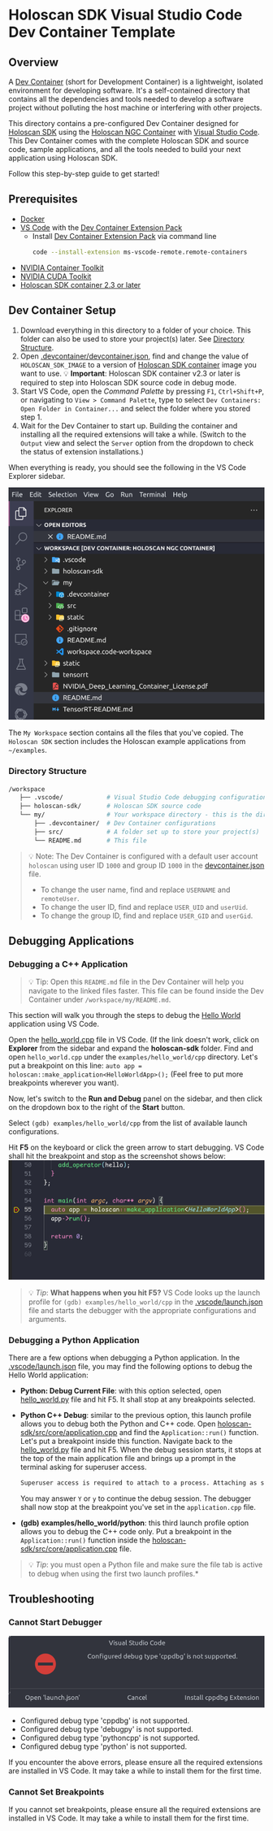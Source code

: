 # Holoscan SDK Visual Studio Code Dev Container Template

## Overview

A [Dev Container](https://containers.dev/) (short for Development Container) is a lightweight, isolated environment for developing software. It's a self-contained directory that contains all the dependencies and tools needed to develop a software project without polluting the host machine or interfering with other projects.

This directory contains a pre-configured Dev Container designed for [Holoscan SDK](https://developer.nvidia.com/holoscan-sdk) using the [Holoscan NGC Container](https://catalog.ngc.nvidia.com/orgs/nvidia/teams/clara-holoscan/containers/holoscan) with [Visual Studio Code](https://code.visualstudio.com/). This Dev Container comes with the complete Holoscan SDK and source code, sample applications, and all the tools needed to build your next application using Holoscan SDK.

Follow this step-by-step guide to get started!

## Prerequisites

- [Docker](https://www.docker.com/)
- [VS Code](https://code.visualstudio.com/) with the [Dev Container Extension Pack](https://marketplace.visualstudio.com/items?itemName=ms-vscode-remote.remote-containers)
  - Install [Dev Container Extension Pack](https://marketplace.visualstudio.com/items?itemName=ms-vscode-remote.remote-containers) via command line
    ```bash
    code --install-extension ms-vscode-remote.remote-containers
    ```
- [NVIDIA Container Toolkit](https://docs.nvidia.com/datacenter/cloud-native/container-toolkit/latest/install-guide.html)
- [NVIDIA CUDA Toolkit](https://developer.nvidia.com/cuda-downloads)
- [Holoscan SDK container 2.3 or later](https://catalog.ngc.nvidia.com/orgs/nvidia/teams/clara-holoscan/containers/holoscan)

## Dev Container Setup

1. Download everything in this directory to a folder of your choice. This folder can also be used to store your project(s) later. See [Directory Structure](#directory-structure).
2. Open [.devcontainer/devcontainer.json](.devcontainer/devcontainer.json#L10), find and change the value of `HOLOSCAN_SDK_IMAGE` to a version of [Holoscan SDK container](https://catalog.ngc.nvidia.com/orgs/nvidia/teams/clara-holoscan/containers/holoscan) image you want to use.
  💡  **Important**: Holoscan SDK container v2.3 or later is required to step into Holoscan SDK source code in debug mode.
3. Start VS Code, open the *Command Palette* by pressing `F1`, `Ctrl+Shift+P`, or navigating to `View > Command Palette`, type to select `Dev Containers: Open Folder in Container...` and select the folder where you stored step 1.
4. Wait for the Dev Container to start up. Building the container and installing all the required extensions will take a while. (Switch to the `Output` view and select the `Server` option from the dropdown to check the status of extension installations.)

When everything is ready, you should see the following in the VS Code Explorer sidebar.

![VS Code Explorer](./static/vscode-explorer.png)

The `My Workspace` section contains all the files that you've copied. The `Holoscan SDK` section includes the Holoscan example applications from `~/examples`.

### Directory Structure

```bash
/workspace
   ├── .vscode/            # Visual Studio Code debugging configuration files
   ├── holoscan-sdk/       # Holoscan SDK source code
   └── my/                 # Your workspace directory - this is the directory created and mounted from step 1 above.
       ├── .devcontainer/  # Dev Container configurations
       ├── src/            # A folder set up to store your project(s)
       └── README.md       # This file
```

> 💡 Note: The Dev Container is configured with a default user account `holoscan` using user ID `1000` and group ID `1000` in the [devcontainer.json](./.devcontainer/devcontainer.json) file. <br />
>  - To change the user name, find and replace `USERNAME` and `remoteUser`.<br />
>  - To change the user ID, find and replace `USER_UID` and `userUid`.<br />
>  - To change the group ID, find and replace `USER_GID` and `userGid`.<br />

## Debugging Applications

### Debugging a C++ Application

> 💡 Tip: Open this `README.md` file in the Dev Container will help you navigate to the linked files faster.
     This file can be found inside the Dev Container under `/workspace/my/README.md`.

This section will walk you through the steps to debug the [Hello World](https://github.com/nvidia-holoscan/holoscan-sdk/blob/main/examples/hello_world/README.md) application using VS Code.

Open the [hello_world.cpp](../../../../holoscan-sdk/examples/hello_world/cpp/hello_world.cpp#L55) file in VS Code. (If the link doesn't work, click on **Explorer** from the sidebar and expand the **holoscan-sdk** folder. Find and open `hello_world.cpp` under the `examples/hello_world/cpp` directory.
Let's put a breakpoint on this line: `auto app = holoscan::make_application<HelloWorldApp>();` (Feel free to put more breakpoints wherever you want).

Now, let's switch to the **Run and Debug** panel on the sidebar, and then click on the dropdown box to the right of the **Start** button.

Select `(gdb) examples/hello_world/cpp` from the list of available launch configurations.

Hit **F5** on the keyboard or click the green arrow to start debugging. VS Code shall hit the breakpoint and stop as the screenshot shows below:
![VS Code Breakpoint](./static/vscode-breakpoint.png)

> 💡 *Tip*: **What happens when you hit F5?** VS Code looks up the launch profile for `(gdb) examples/hello_world/cpp` in the [.vscode/launch.json](/.vscode/launch.json) file and starts the debugger with the appropriate configurations and arguments.


### Debugging a Python Application

There are a few options when debugging a Python application. In the [.vscode/launch.json](/.vscode/launch.json) file, you may find the following options to debug the Hello World application:

* **Python: Debug Current File**: with this option selected, open [hello_world.py](../../../../holoscan-sdk/examples/hello_world/python/hello_world.py) file and hit F5. It shall stop at any breakpoints selected.
* **Python C++ Debug**: similar to the previous option, this launch profile allows you to debug both the Python and C++ code.
  Open [holoscan-sdk/src/core/application.cpp](../../../../holoscan-sdk/src/core/application.cpp#L209) and find the `Application::run()` function. Let's put a breakpoint inside this function. Navigate back to the [hello_world.py](../../../../holoscan-sdk/examples/hello_world/python/hello_world.py) file and hit F5. When the debug session starts, it stops at the top of the main application file and brings up a prompt in the terminal asking for superuser access.

  ```bash
  Superuser access is required to attach to a process. Attaching as superuser can potentially harm your computer. Do you want to continue? [y/N]
  ```

  You may answer `Y` or `y` to continue the debug session. The debugger shall now stop at the breakpoint you've set in the `application.cpp` file.

* **(gdb) examples/hello_world/python**: this third launch profile option allows you to debug the C++ code only.  Put a breakpoint in the `Application::run()` function inside the [holoscan-sdk/src/core/application.cpp](../../../../holoscan-sdk/src/core/application.cpp#L209) file.

> 💡 *Tip*: you must open a Python file and make sure the file tab is active to debug when using the first two launch profiles.*


## Troubleshooting

### Cannot Start Debugger

![VS Code Missing Debugging Tools](static/vscode-missing-cppdbg.png)

* Configured debug type 'cppdbg' is not supported.
* Configured debug type 'debugpy' is not supported.
* Configured debug type 'pythoncpp' is not supported.
* Configured debug type 'python' is not supported.

If you encounter the above errors, please ensure all the required extensions are installed in VS Code. It may take a while to install them for the first time.

### Cannot Set Breakpoints

If you cannot set breakpoints, please ensure all the required extensions are installed in VS Code. It may take a while to install them for the first time.
